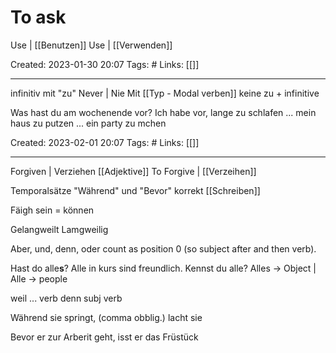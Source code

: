 # To ask


Use | [[Benutzen]]
Use | [[Verwenden]]

Created: 2023-01-30 20:07
Tags: #
Links: [[]]
___

infinitiv mit "zu" 
Never | Nie
Mit [[Typ - Modal verben]] keine zu + infinitive

Was hast du am wochenende vor?
Ich habe vor, lange  zu schlafen
... mein haus zu putzen
... ein party zu mchen

Created: 2023-02-01 20:07
Tags: #
Links: [[]]
___

Forgiven | Verziehen [[Adjektive]]
To Forgive | [[Verzeihen]]

Temporalsätze "Während" und "Bevor" korrekt [[Schreiben]]

Fäigh sein = können

Gelangweilt
Lamgweilig

Aber, und, denn, oder count as position 0 (so subject after and then verb).

Hast do alle**s**? Alle in kurs sind freundlich. Kennst du alle?
Alles -> Object | Alle -> people

weil ... verb
denn subj verb

Während sie springt, (comma obblig.) lacht sie

Bevor er zur Arberit geht, isst er das Früstück
